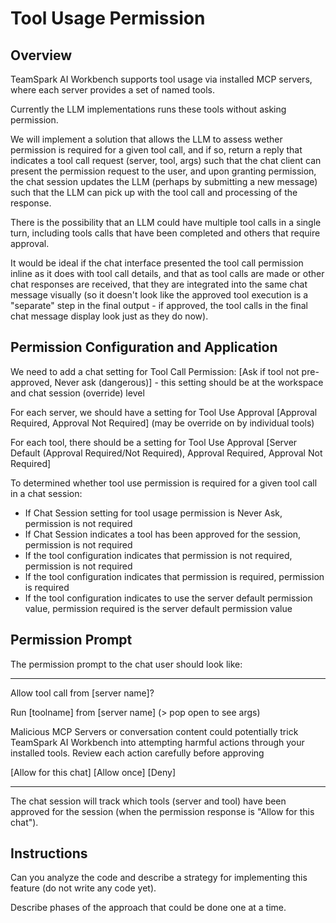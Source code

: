 # Tool Usage Permission

## Overview

TeamSpark AI Workbench supports tool usage via installed MCP servers, where each server provides a set of named tools.

Currently the LLM implementations runs these tools without asking permission.

We will implement a solution that allows the LLM to assess wether permission is required for a given tool call, and if so, return a reply that indicates a tool call request (server, tool, args) such that the chat client can present the permission request to the user, and upon granting permission, the chat session updates the LLM (perhaps by submitting a new message) such that the LLM can pick up with the tool call and processing of the response.

There is the possibility that an LLM could have multiple tool calls in a single turn, including tools calls that have been completed and others that require approval.

It would be ideal if the chat interface presented the tool call permission inline as it does with tool call details, and that as tool calls are made or other chat responses are received, that they are integrated into the same chat message visually (so it doesn't look like the approved tool execution is a "separate" step in the final output - if approved, the tool calls in the final chat message display look just as they do now).

## Permission Configuration and Application

We need to add a chat setting for Tool Call Permission: [Ask if tool not pre-approved, Never ask (dangerous)] - this setting should be at the workspace and chat session (override) level

For each server, we should have a setting for Tool Use Approval [Approval Required, Approval Not Required] (may be override on by individual tools)

For each tool, there should be a setting for Tool Use Approval [Server Default (Approval Required/Not Required), Approval Required, Approval Not Required]

To determined whether tool use permission is required for a given tool call in a chat session:
- If Chat Session setting for tool usage permission is Never Ask, permission is not required
- If Chat Session indicates a tool has been approved for the session, permission is not required
- If the tool configuration indicates that permission is not required, permission is not required
- If the tool configuration indicates that permission is required, permission is required
- If the tool configuration indicates to use the server default permission value, permission required is the server default permission value

## Permission Prompt

The permission prompt to the chat user should look like:

----

Allow tool call from [server name]?

  Run [toolname] from [server name] (> pop open to see args)

Malicious MCP Servers or conversation content could potentially trick TeamSpark AI Workbench into attempting harmful actions through your installed tools.
<bold>Review each action carefully before approving</bold>

[Allow for this chat] [Allow once] [Deny]

----

The chat session will track which tools (server and tool) have been approved for the session (when the permission response is "Allow for this chat").

## Instructions

Can you analyze the code and describe a strategy for implementing this feature (do not write any code yet).

Describe phases of the approach that could be done one at a time.